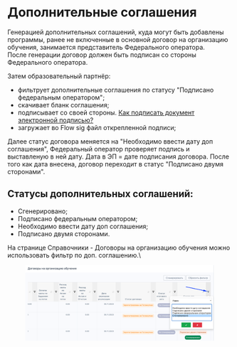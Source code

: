 # Дополнительные соглашения

Генерацией дополнительных соглашений, куда могут быть добавлены программы, ранее не включенные в основной договор на организацию обучения, занимается представитель Федерального оператора.\
После генерации договор должен быть подписан со стороны Федерального оператора.

Затем образовательный партнёр:

* фильтрует дополнительные соглашения по статусу "Подписано федеральным оператором";
* &#x20;скачивает бланк соглашения;
* &#x20;подписывает со своей стороны. [Как подписать документ электронной подписью?](../otvechaem-na-chasto-zadavaemye-voprosy/elektronnoe-podpisanie-dokumentov./)
* загружает во Flow sig файл открепленной подписи;

Далее статус договора меняется на "Необходимо ввести дату доп соглашения", Федеральный оператор проверяет подпись и выставленую в ней  дату. Дата в ЭП = дате подписания договора. После того как дата внесена,  договор переходит в статус "Подписано двумя сторонами".

## Статусы дополнительных соглашений:

* Сгенерировано;
* Подписано федеральным оператором;
* Необходимо ввести дату доп соглашения;
* Подписано двумя сторонами.

На странице Справочники - Договоры на организацию обучения можно использовать фильтр по доп. соглашению.\


<figure><img src="../.gitbook/assets/image (1).png" alt=""><figcaption></figcaption></figure>
